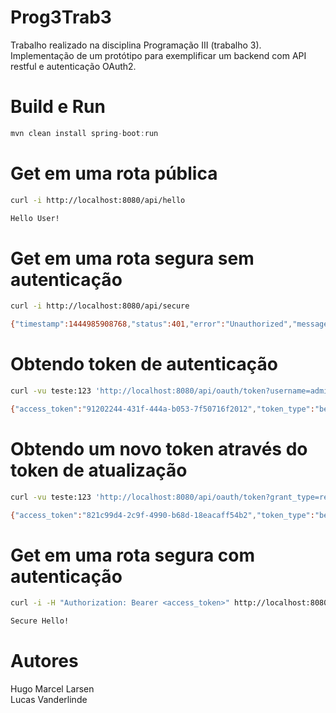 # Prog3Trab3

Trabalho realizado na disciplina Programação III (trabalho 3).<br>
Implementação de um protótipo para exemplificar um backend com API restful e autenticação OAuth2.

# Build e Run
```java
mvn clean install spring-boot:run
```
# Get em uma rota pública
```sh
curl -i http://localhost:8080/api/hello

Hello User!
```
# Get em uma rota segura sem autenticação
```sh
curl -i http://localhost:8080/api/secure

{"timestamp":1444985908768,"status":401,"error":"Unauthorized","message":"Access Denied","path":"/api/secure"}
```

# Obtendo token de autenticação
```sh
curl -vu teste:123 'http://localhost:8080/api/oauth/token?username=admin&password=admin&grant_type=password'

{"access_token":"91202244-431f-444a-b053-7f50716f2012","token_type":"bearer","refresh_token":"e6f8624f-213d-4343-a971-980e83f734be","expires_in":1738,"scope":"read write"}
```

# Obtendo um novo token através do token de atualização
```sh
curl -vu teste:123 'http://localhost:8080/api/oauth/token?grant_type=refresh_token&refresh_token=<refresh_token>'

{"access_token":"821c99d4-2c9f-4990-b68d-18eacaff54b2","token_type":"bearer","refresh_token":"e6f8624f-213d-4343-a971-980e83f734be","expires_in":1799,"scope":"read write"}
```

# Get em uma rota segura com autenticação
```sh
curl -i -H "Authorization: Bearer <access_token>" http://localhost:8080/api/secure

Secure Hello!
```

# Autores
Hugo Marcel Larsen<br>
Lucas Vanderlinde